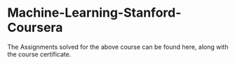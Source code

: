 # Machine-Learning-Stanford-Coursera

The Assignments solved for the above course can be found here, along with the course certificate.
